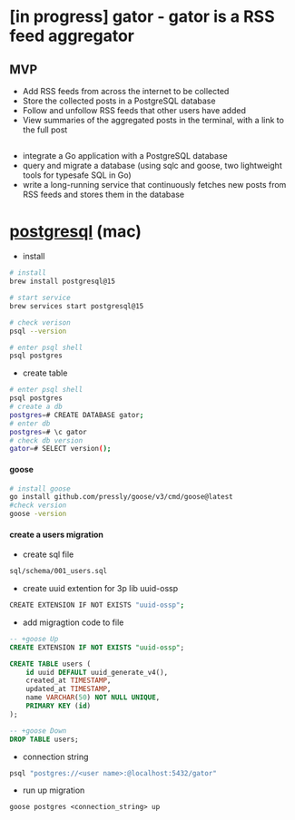 # [in progress] gator - gator is a RSS feed aggregator
## MVP
- Add RSS feeds from across the internet to be collected
- Store the collected posts in a PostgreSQL database
- Follow and unfollow RSS feeds that other users have added
- View summaries of the aggregated posts in the terminal, with a link to the full post
## 
- integrate a Go application with a PostgreSQL database
- query and migrate a database (using sqlc and goose, two lightweight tools for typesafe SQL in Go)
- write a long-running service that continuously fetches new posts from RSS feeds and stores them in the database

# [postgresql](https://www.postgresql.org/docs) (mac)
- install 
```bash
# install
brew install postgresql@15

# start service
brew services start postgresql@15

# check verison
psql --version

# enter psql shell
psql postgres
```

- create table 
```bash
# enter psql shell
psql postgres
# create a db
postgres=# CREATE DATABASE gator;
# enter db
postgres=# \c gator
# check db version 
gator=# SELECT version();
```

#### goose 
```bash
# install goose
go install github.com/pressly/goose/v3/cmd/goose@latest
#check version
goose -version
```
#### create a users migration 
- create sql file 
```bash  
sql/schema/001_users.sql
```
- create uuid extention for 3p lib uuid-ossp
```bash
CREATE EXTENSION IF NOT EXISTS "uuid-ossp";
```
- add migragtion code to file
```sql
-- +goose Up
CREATE EXTENSION IF NOT EXISTS "uuid-ossp";

CREATE TABLE users (
    id uuid DEFAULT uuid_generate_v4(),
    created_at TIMESTAMP,
    updated_at TIMESTAMP,
    name VARCHAR(50) NOT NULL UNIQUE,
    PRIMARY KEY (id)
);

-- +goose Down
DROP TABLE users;
```
- connection string
```bash
psql "postgres://<user name>:@localhost:5432/gator"
```
- run up migration
```
goose postgres <connection_string> up
```


